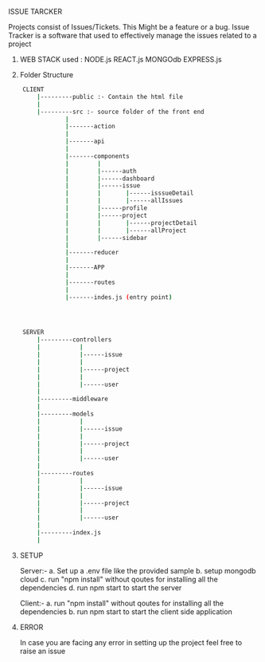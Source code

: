 ISSUE TARCKER

Projects consist of Issues/Tickets. This Might be a feature or a bug.
Issue Tracker is a software that used to effectively manage the issues related to a project

1.  WEB STACK used : NODE.js REACT.js MONGOdb EXPRESS.js

2.  Folder Structure

```bash
    CLIENT 
        |---------public :- Contain the html file
        |
        |---------src :- source folder of the front end
                |
                |-------action
                |
                |-------api
                |
                |-------components
                |        |
                |        |------auth
                |        |------dashboard
                |        |------issue
                |        |       |------isssueDetail
                |        |       |------allIssues
                |        |------profile
                |        |------project
                |        |       |------projectDetail
                |        |       |------allProject
                |        |------sidebar
                |
                |-------reducer
                |
                |-------APP
                |
                |-------routes
                | 
                |-------indes.js (entry point)




    SERVER 
        |---------controllers 
        |           |
        |           |------issue
        |           |
        |           |------project
        |           |
        |           |------user
        |
        |---------middleware 
        |
        |---------models
        |           |
        |           |------issue
        |           |
        |           |------project
        |           |
        |           |------user
        |
        |---------routes
        |           |
        |           |------issue
        |           |
        |           |------project
        |           |
        |           |------user
        |
        |---------index.js
        |        
```

3.  SETUP
    
    Server:-
            a.  Set up a .env file like the provided sample
            b.  setup mongodb cloud
            c.  run "npm install" without qoutes for installing all the dependencies
            d.  run npm start to start the server
            
    Client:-
            a.  run "npm install" without qoutes for installing all the dependencies
            b.  run npm start to start the client side application

4.  ERROR
    
    In case you are facing any error in setting up the project feel free to raise an issue 
